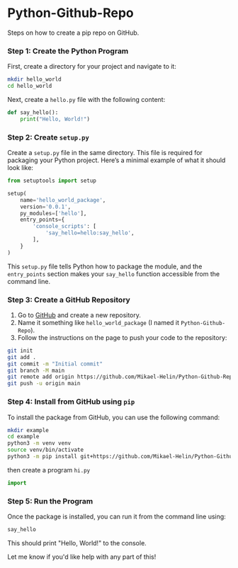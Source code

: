 # Python-Github-Repo

Steps on how to create a pip repo on GitHub.

### Step 1: Create the Python Program

First, create a directory for your project and navigate to it:

```bash
mkdir hello_world
cd hello_world
```

Next, create a `hello.py` file with the following content:

```python
def say_hello():
    print("Hello, World!")
```

### Step 2: Create `setup.py`

Create a `setup.py` file in the same directory. This file is required for packaging your Python project. Here’s a minimal example of what it should look like:

```python
from setuptools import setup

setup(
    name='hello_world_package',
    version='0.0.1',
    py_modules=['hello'],
    entry_points={
        'console_scripts': [
            'say_hello=hello:say_hello',
        ],
    }
)
```

This `setup.py` file tells Python how to package the module, and the `entry_points` section makes your `say_hello` function accessible from the command line.

### Step 3: Create a GitHub Repository

1. Go to [GitHub](https://github.com) and create a new repository.
2. Name it something like `hello_world_package` (I named it `Python-Github-Repo`).
3. Follow the instructions on the page to push your code to the repository:

```bash
git init
git add .
git commit -m "Initial commit"
git branch -M main
git remote add origin https://github.com/Mikael-Helin/Python-Github-Repo.git
git push -u origin main
```

### Step 4: Install from GitHub using `pip`

To install the package from GitHub, you can use the following command:

```bash
mkdir example
cd example
python3 -m venv venv
source venv/bin/activate
python3 -m pip install git+https://github.com/Mikael-Helin/Python-Github-Repo.git
```

then create a program `hi.py`

```python
import 
```

### Step 5: Run the Program
Once the package is installed, you can run it from the command line using:

```bash
say_hello
```

This should print "Hello, World!" to the console.

Let me know if you'd like help with any part of this!